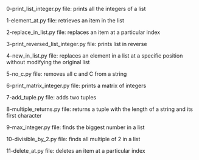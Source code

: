0-print_list_integer.py file: prints all the integers of a list

1-element_at.py file: retrieves an item in the list

2-replace_in_list.py file: replaces an item at a particular index

3-print_reversed_list_integer.py file: prints list in reverse

4-new_in_list.py file: replaces an element in a list at a specific position without modifying the original list

5-no_c.py file: removes all c and C from a string

6-print_matrix_integer.py file: prints a matrix of integers

7-add_tuple.py file: adds two tuples

8-multiple_returns.py file:  returns a tuple with the length of a string and its first character

9-max_integer.py file: finds the biggest number in a list

10-divisible_by_2.py file: finds all multiple of 2 in a list

11-delete_at.py file: deletes an item at a particular index
